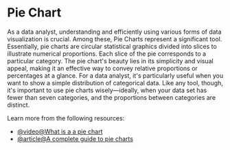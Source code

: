 # Pie Chart 

As a data analyst, understanding and efficiently using various forms of data visualization is crucial. Among these, Pie Charts represent a significant tool. Essentially, pie charts are circular statistical graphics divided into slices to illustrate numerical proportions. Each slice of the pie corresponds to a particular category. The pie chart's beauty lies in its simplicity and visual appeal, making it an effective way to convey relative proportions or percentages at a glance. For a data analyst, it's particularly useful when you want to show a simple distribution of categorical data. Like any tool, though, it's important to use pie charts wisely—ideally, when your data set has fewer than seven categories, and the proportions between categories are distinct.

Learn more from the following resources:

- [@video@What is a a pie chart](https://www.youtube.com/watch?v=GjJdZaQrItg)
- [@article@A complete guide to pie charts](https://www.atlassian.com/data/charts/pie-chart-complete-guide)